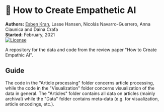 # 🤖 How to Create Empathetic AI
**Authors:** [Esben Kran](https://kran.ai), Lasse Hansen, Nicolás Navarro-Guerrero, Anna Ciaunica and Daina Crafa <br>
**Started:** February, 2021 <br>
[![License](https://img.shields.io/badge/License-MIT-blue)](#license)

A repository for the data and code from the review paper "How to Create Empathic AI".

## Guide
The code in the "Article processing" folder concerns article processing, while the code in the "Visualization" folder concerns visualization of the data in general. The "Articles" folder contains all data on articles (mainly archival) while the "Data" folder contains meta-data (e.g. for visualization, article encodings, etc.).
